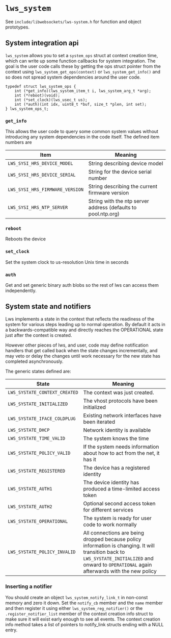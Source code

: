 # `lws_system`

See `include/libwebsockets/lws-system.h` for function and object prototypes.

## System integration api

`lws_system` allows you to set a `system_ops` struct at context creation time,
which can write up some function callbacks for system integration.  The goal
is the user code calls these by getting the ops struct pointer from the
context using `lws_system_get_ops(context)` or `lws_system_get_info()` and
so does not spread system dependencies around the user code.

```
typedef struct lws_system_ops {
	int (*get_info)(lws_system_item_t i, lws_system_arg_t *arg);
	int (*reboot)(void);
	int (*set_clock)(lws_usec_t us);
	int (*auth)(int idx, uint8_t *buf, size_t *plen, int set);
} lws_system_ops_t;
```

### `get_info`

This allows the user code to query some common system values without introducing
any system dependencies in the code itself.  The defined item numbers are

|Item|Meaning|
|---|---|
|`LWS_SYSI_HRS_DEVICE_MODEL`|String describing device model|
|`LWS_SYSI_HRS_DEVICE_SERIAL`|String for the device serial number|
|`LWS_SYSI_HRS_FIRMWARE_VERSION`|String describing the current firmware version|
|`LWS_SYSI_HRS_NTP_SERVER`|String with the ntp server address (defaults to pool.ntp.org)|

### `reboot`

Reboots the device

### `set_clock`

Set the system clock to us-resolution Unix time in seconds

### `auth`

Get and set generic binary auth blobs so the rest of lws can access them
independently.

## System state and notifiers

Lws implements a state in the context that reflects the readiness of the system
for various steps leading up to normal operation.  By default it acts in a
backwards-compatible way and directly reaches the OPERATIONAL state just after
the context is created.

However other pieces of lws, and user, code may define notification handlers
that get called back when the state changes incrementally, and may veto or delay
the changes until work necessary for the new state has completed asynchronously.

The generic states defined are:

|State|Meaning|
|---|---|
|`LWS_SYSTATE_CONTEXT_CREATED`|The context was just created.|
|`LWS_SYSTATE_INITIALIZED`|The vhost protocols have been initialized|
|`LWS_SYSTATE_IFACE_COLDPLUG`|Existing network interfaces have been iterated|
|`LWS_SYSTATE_DHCP`|Network identity is available|
|`LWS_SYSTATE_TIME_VALID`|The system knows the time|
|`LWS_SYSTATE_POLICY_VALID`|If the system needs information about how to act from the net, it has it|
|`LWS_SYSTATE_REGISTERED`|The device has a registered identity|
|`LWS_SYSTATE_AUTH1`|The device identity has produced a time-limited access token|
|`LWS_SYSTATE_AUTH2`|Optional second access token for different services|
|`LWS_SYSTATE_OPERATIONAL`|The system is ready for user code to work normally|
|`LWS_SYSTATE_POLICY_INVALID`|All connections are being dropped because policy information is changing.  It will transition back to `LWS_SYSTATE_INITIALIZED` and onward to `OPERATIONAL` again afterwards with the new policy|

### Inserting a notifier

You should create an object `lws_system_notify_link_t` in non-const memory and zero it down.
Set the `notify_cb` member and the `name` member and then register it using either
`lws_system_reg_notifier()` or the `.register_notifier_list`
member of the context creation info struct to make sure it will exist early
enough to see all events.  The context creation info method takes a list of
pointers to notify_link structs ending with a NULL entry.

